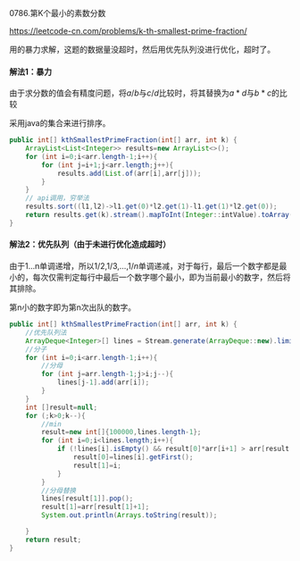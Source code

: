 0786.第K个最小的素数分数

https://leetcode-cn.com/problems/k-th-smallest-prime-fraction/

用的暴力求解，这题的数据量没超时，然后用优先队列没进行优化，超时了。



#### 解法1：暴力

由于求分数的值会有精度问题，将$a/b$与$c/d$比较时，将其替换为$a*d$与$b*c$的比较

采用java的集合来进行排序。



```java
public int[] kthSmallestPrimeFraction(int[] arr, int k) {
    ArrayList<List<Integer>> results=new ArrayList<>();
    for (int i=0;i<arr.length-1;i++){
        for (int j=i+1;j<arr.length;j++){
            results.add(List.of(arr[i],arr[j]));
        }
    }
    // api调用，穷举法
    results.sort((l1,l2)->l1.get(0)*l2.get(1)-l1.get(1)*l2.get(0));
    return results.get(k).stream().mapToInt(Integer::intValue).toArray();
}
```



#### 解法2：优先队列（由于未进行优化造成超时）

由于1...n单调递增，所以$1/2$,$1/3$,...,$1/n$单调递减，对于每行，最后一个数字都是最小的，每次仅需判定每行中最后一个数字哪个最小，即为当前最小的数字，然后将其排除。

第n小的数字即为第n次出队的数字。

```java
public int[] kthSmallestPrimeFraction(int[] arr, int k) {
    //优先队列法
    ArrayDeque<Integer>[] lines = Stream.generate(ArrayDeque::new).limit(arr.length-1).toArray(ArrayDeque[]::new);
    //分子
    for (int i=0;i<arr.length-1;i++){
        //分母
        for (int j=arr.length-1;j>i;j--){
            lines[j-1].add(arr[i]);
        }
    }
    int []result=null;
    for (;k>0;k--){
        //min
        result=new int[]{100000,lines.length-1};
        for (int i=0;i<lines.length;i++){
            if (!lines[i].isEmpty() && result[0]*arr[i+1] > arr[result[1]+1] * lines[i].getFirst()){
                result[0]=lines[i].getFirst();
                result[1]=i;
            }
        }
        //分母替换
        lines[result[1]].pop();
        result[1]=arr[result[1]+1];
        System.out.println(Arrays.toString(result));

    }
    return result;
}
```

